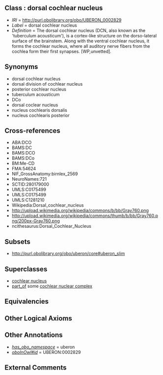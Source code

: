 
## Class : dorsal cochlear nucleus

 * *IRI* = http://purl.obolibrary.org/obo/UBERON_0002829
 * *Label* = dorsal cochlear nucleus
 * *Definition* = The dorsal cochlear nucleus (DCN, also known as the 'tuberculum acousticum'), is a cortex-like structure on the dorso-lateral surface of the brainstem. Along with the ventral cochlear nucleus, it forms the cochlear nucleus, where all auditory nerve fibers from the cochlea form their first synapses. [WP,unvetted].

## Synonyms

 * dorsal cochlear nucleus
 * dorsal division of cochlear nucleus
 * posterior cochlear nucleus
 * tuberculum acousticum
 * DCo
 * dorsal coclear nucleus
 * nucleus cochlearis dorsalis
 * nucleus cochlearis posterior

## Cross-references

 * ABA:DCO
 * BAMS:DC
 * BAMS:DCO
 * BAMS:DCo
 * BM:Me-CD
 * FMA:54624
 * NIF_GrossAnatomy:birnlex_2569
 * NeuroNames:721
 * SCTID:280179000
 * UMLS:C0175499
 * UMLS:C0175499
 * UMLS:C1281210
 * Wikipedia:Dorsal_cochlear_nucleus
 * http://upload.wikimedia.org/wikipedia/commons/b/bb/Gray760.png
 * http://upload.wikimedia.org/wikipedia/commons/thumb/b/bb/Gray760.png/200px-Gray760.png
 * ncithesaurus:Dorsal_Cochlear_Nucleus

## Subsets

 * http://purl.obolibrary.org/obo/uberon/core#uberon_slim

## Superclasses

 * [cochlear nucleus](../../UBERON/20/UBERON_0001720.md)
 * [part_of](../../BFO/50/BFO_0000050.md) some [cochlear nuclear complex](../../UBERON/10/UBERON_0002610.md)

## Equivalencies


## Other Logical Axioms


## Other Annotations

 * *[has_obo_namespace](../../ce/oboInOwl#hasOBONamespace.md)* = uberon
 * *[oboInOwl#id](../../id/oboInOwl#id.md)* = UBERON:0002829

## External Comments

